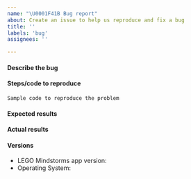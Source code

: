 ```yaml
---
name: "\U0001F41B Bug report"
about: Create an issue to help us reproduce and fix a bug
title: ''
labels: 'bug'
assignees: ''

---
```


<!--
Before submitting a bug issue, please make sure that it hasn't been already
addressed by searching through the past issues!
-->

#### Describe the bug
<!--
A clear and concise description of what the bug is.
-->

#### Steps/code to reproduce
<!--
Please add a minimal example that we can reproduce the error by running the
code. Be as succinct as possible, do not depend on external data. In short, we
are going to copy-paste your code and we expect to get the same
result as you.

If the code is too long, feel free to put it in a public gist and link
it in the issue: https://gist.github.com
-->

```
Sample code to reproduce the problem
```

#### Expected results
<!-- Example: No error is thrown. Please paste or describe the expected results.-->

#### Actual results
<!-- Please paste or specifically describe the actual output or traceback. -->

#### Versions
* LEGO Mindstorms app version:
* Operating System:
